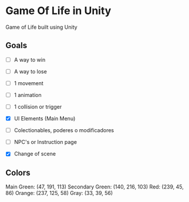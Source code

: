 # Game Of Life in Unity

Game of Life built using Unity

## Goals

- [ ] A way to win
- [ ] A way to lose
- [ ] 1 movement
- [ ] 1 animation
- [ ] 1 collision or trigger
- [x] UI Elements (Main Menu)
- [ ] Colectionables, poderes o modificadores
- [ ] NPC's or Instruction page
- [x] Change of scene


## Colors

Main Green: (47, 191, 113)
Secondary Green: (140, 216, 103)
Red: (239, 45, 86)
Orange: (237, 125, 58)
Gray: (33, 39, 56)
